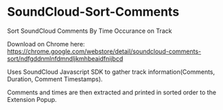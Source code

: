 # SoundCloud-Sort-Comments
Sort SoundCloud Comments By Time Occurance on Track

Download on Chrome here:
https://chrome.google.com/webstore/detail/soundcloud-comments-sort/ndfgddnmlnfdmndljkmhbeaidfnijbcd

Uses SoundCloud Javascript SDK to gather track information(Comments, Duration, Comment Timestamps).

Comments and times are then extracted and printed in sorted order to the Extension Popup.


